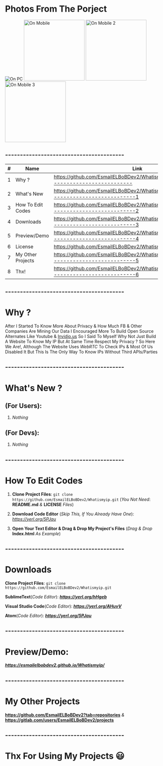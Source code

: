 # Photos From The Porject
![On PC](https://user-images.githubusercontent.com/28893833/61818893-6a3cfd80-ae41-11e9-8eab-6553298db856.png)
<img src="https://user-images.githubusercontent.com/28893833/61818890-67420d00-ae41-11e9-8f27-cedfee922263.jpg" alt="On Mobile" width="200"/>
<img src="https://user-images.githubusercontent.com/28893833/61819248-1e3e8880-ae42-11e9-9336-2aad1a4abda3.jpg" alt="On Mobile 2" width="200"/>
<img src="https://user-images.githubusercontent.com/28893833/61819249-1e3e8880-ae42-11e9-80c2-20a2a3c1d116.jpg" alt="On Mobile 3" width="200"/>

## ----------------------------------------
| #  | Name | Link |
| ------------- | ------------- | ------------- |
| 1  | Why ?  | https://github.com/EsmailELBoBDev2/Whatismyip#----------------------------------------  |
| 2  | What's New  | https://github.com/EsmailELBoBDev2/Whatismyip#-----------------------------------------1  |
| 3  | How To Edit Codes| https://github.com/EsmailELBoBDev2/Whatismyip#-----------------------------------------2  |
| 4  | Downloads  | https://github.com/EsmailELBoBDev2/Whatismyip#-----------------------------------------3  |
| 5  | Preview/Demo  | https://github.com/EsmailELBoBDev2/Whatismyip#-----------------------------------------4  |
| 6  | License  | https://github.com/EsmailELBoBDev2/Whatismyip/blob/master/COPYING |
| 7  | My Other Projects  | https://github.com/EsmailELBoBDev2/Whatismyip#-----------------------------------------5  |
| 8  | Thx!  | https://github.com/EsmailELBoBDev2/Whatismyip#-----------------------------------------6  |
## ----------------------------------------
# Why ?
After I Started To Know More About Privacy & How Much FB & Other Companies Are Mining Our Data I Encouraged More To Build Open Source Alternates Like Youtube & [Invidio.us](https://github.com/omarroth/invidious) 
So I Said To Myself Why Not Just Build A Website To Know My IP But At Same Time Respect My Privacy ? So Here We Are!, 
Although The Website Uses *WebRTC* To Check IPs & Most Of Us Disabled It But This Is The Only Way To Know IPs Without Third APIs/Parties
## ----------------------------------------
# What's New ?                      
## (For Users): 
1. *Nothing*
## (For Devs): 
1. *Nothing*
## ----------------------------------------
# How To Edit Codes
1. **Clone Project Files**: `git clone https://github.com/EsmailELBoBDev2/Whatismyip.git` (*You Not Need*: **README.md** *&* **LICENSE** *Files*)

2. **Download Code Editor** (*Skip This, If You Already Have One*): *https://yerl.org/5PJau*

3. **Open Your Text Editor & Drag & Drop My Project's Files** (*Drag & Drop* **Index.html** *As Example*)
## ----------------------------------------
# Downloads
**Clone Project Files**: `git clone https://github.com/EsmailELBoBDev2/Whatismyip.git`

**SublimeText**(*Code Editor*): ***https://yerl.org/hHgeb***

**Visual Studio Code**(*Code Editor*): ***https://yerl.org/AHuvV***

**Atom**(*Code Editor*): ***https://yerl.org/5PJau***
## ----------------------------------------
# Preview/Demo:
***https://esmailelbobdev2.github.io/Whatismyip/***
## ----------------------------------------
# My Other Projects
**https://github.com/EsmailELBoBDev2?tab=repositories** *&* **https://gitlab.com/users/EsmailELBoBDev2/projects**
## ----------------------------------------
# Thx For Using My Projects :smiley:
